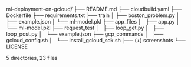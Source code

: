 ml-deployment-on-gcloud/
├── README.md
├── cloudbuild.yaml
├── Dockerfile
├── requirements.txt
├── train
│   ├── boston_problem.py
│   ├── example.json
│   └── ml-model.pkl
├── app_files
│   ├── app.py
│   └── ml-model.pkl
├── request_test
│   ├── loop_get.py
│   ├── loop_post.py
│   └── example.json
├── gcp_commands
│   ├── gcloud_config.sh
│   └── install_gcloud_sdk.sh
├── (+) screenshots
└── LICENSE

5 directories, 23 files
